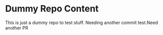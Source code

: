 # Dummy Repo Content
This is just a dummy repo to test stuff. Needing another commit test.Need another PR
